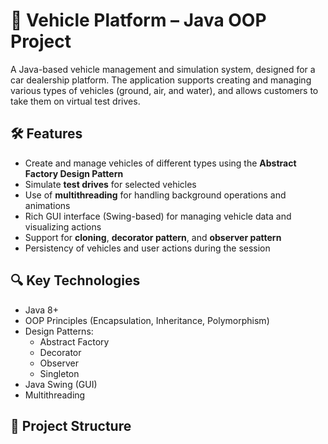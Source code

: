 # 🚗 Vehicle Platform – Java OOP Project

A Java-based vehicle management and simulation system, designed for a car dealership platform. The application supports creating and managing various types of vehicles (ground, air, and water), and allows customers to take them on virtual test drives.

## 🛠 Features

- Create and manage vehicles of different types using the **Abstract Factory Design Pattern**
- Simulate **test drives** for selected vehicles
- Use of **multithreading** for handling background operations and animations
- Rich GUI interface (Swing-based) for managing vehicle data and visualizing actions
- Support for **cloning**, **decorator pattern**, and **observer pattern**
- Persistency of vehicles and user actions during the session

## 🔍 Key Technologies

- Java 8+
- OOP Principles (Encapsulation, Inheritance, Polymorphism)
- Design Patterns:
  - Abstract Factory
  - Decorator
  - Observer
  - Singleton
- Java Swing (GUI)
- Multithreading

## 📁 Project Structure

